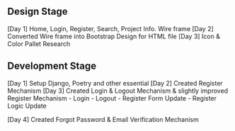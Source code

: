 ## Design Stage
[Day 1] Home, Login, Register, Search, Project Info. Wire frame
[Day 2] Converted Wire frame into Bootstrap Design for HTML file
[Day 3] Icon & Color Pallet Research


## Development Stage
[Day 1] Setup Django, Poetry and other essential
[Day 2] Created Register Mechanism
[Day 3] Created Login & Logout Mechanism & slightly improved Register Mechanism
        - Login
        - Logout
        - Register Form Update
        - Register Logic Update
        
[Day 4] Created Forgot Password & Email Verification Mechanism

